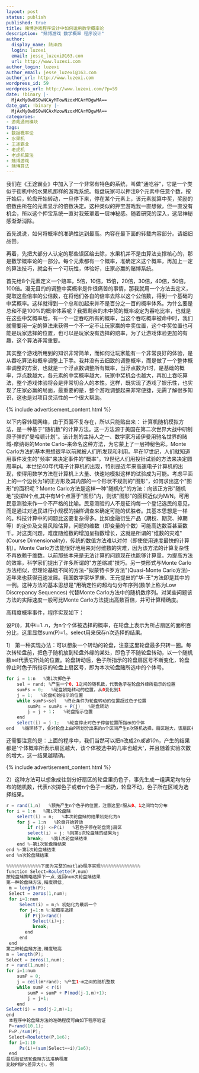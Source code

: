 ```yaml
---
layout: post
status: publish
published: true
title: 赌博游戏程序设计中如何运用数学概率论
description: "赌博游戏 数学概率 程序设计"
author:
  display_name: 陆泽西
  login: luzexi
  email: jesse_luzexi@163.com
  url: http://www.luzexi.com
author_login: luzexi
author_email: jesse_luzexi@163.com
author_url: http://www.luzexi.com
wordpress_id: 59
wordpress_url: http://www.luzexi.com/?p=59
date: !binary |-
  MjAxMy0wOS0wNCAyMTowNzoxMCArMDgwMA==
date_gmt: !binary |-
  MjAxMy0wOS0wNCAxMzowNzoxMCArMDgwMA==
categories:
- 游戏通用模块
tags:
- 数据概率论
- 水果机
- 王途霸业
- 老虎机
- 老虎机算法
- 赌博游戏
- 赌博算法
---
```

我们在《王途霸业》中加入了一个非常有特色的系统，叫做"通吃谷"，它是一个类似于街机中的水果机那样的游戏系统。每盘玩家可以押注8个元素中任意个数，按开始后，轮盘开始转动，一旦停下来，停在某个元素上，该元素就算中奖，奖励的倍数由所在的元素显示的倍数决定。这种类似的押宝游戏我一直想做，但一直没有机会，所以这个押宝系统一直对我笼罩着一层神秘感。随着研究的深入，这层神秘感渐渐消除。

首先说说，如何将概率的准确性达到最高。内容在最下面的转载内容部分。请细细品尝。

再着，先把大部分人认定的那些误区给去除，水果机并不是由算法支撑核心的，那是数学概率论的一部分。每个元素都有一个概率，准确定义这个概率，再加上一定的算法技巧，就会有一个可玩性，体验好，庄家必赢的赌博系统。

首先给8个元素定义一个赔率，5倍，10倍，15倍，20倍，30倍，40倍，50倍，100倍。漫无目的的调整中奖概率是件很痛苦的事情，那我就用一个方法去定义，提取这些倍率的公倍数，在将他们各自的倍率去除以这个公倍数，得到一个基础的中奖概率。这样就得到一个总和加起来并不是百分之一百的概率体系。为什么要是总和不是100%的概率体系呢？我把剩余的未中奖的概率设定为吞吃比率，也就是在这些中奖概率后，有一个一定吞吃所有的概率，当这个吞吃概率被命中时，我们就需要用一定的算法来获得一个不一定不让玩家赢的中奖位置，这个中奖位置也可能是玩家选择的位置，也可以是玩家没有选择的赔率，为了让游戏体验更加的有趣，这个算法非常重要。

其实整个游戏所用到的知识非常简单，而如何让玩家能有一个非常良好的体验，是从吞吃算法和概率调整上下手。我并没有去细致的调整概率，而是做了一个整体概率调整的方案，也就是一个浮点数调整所有概率，当浮点数为1时，是基础的概率，浮点数越大，各元素的中奖概率越大，玩家中奖机会也越大，再加上吞吃算法，整个游戏体验将会是非常切合人的本性。这样，既实现了游戏了娱乐性，也实现了庄家必赢的局面，最重要的是，整个游戏调整起来非常便捷，无需了解很多知识，这也是对项目灵活性的一个很大帮助。

{% include advertisement_content.html %}

以下内容转载网络，由于页面不复存在，所以只能贴出来：
计算机随机模拟方法，是一种基于"随机数"的计算方法。这一方法源于美国在第二次世界大战中研制原子弹的"曼哈顿计划"。该计划的主持人之一、数学家冯诺伊曼用驰名世界的赌城-摩纳哥的Monte Carlo-来命名这种方法，为它蒙上了一层神秘色彩。Monte Carlo方法的基本思想很早以前就被人们所发现和利用。早在17世纪，人们就知道用事件发生的"频率"来决定事件的"概率"。19世纪人们用投针试验的方法来决定圆周率pi。本世纪40年代电子计算机的出现，特别是近年来高速电子计算机的出现，使得用数学方法在计算机上大量、快速地模拟这样的试验成为可能。考虑平面上的一个边长为1的正方形及其内部的一个形状不规则的"图形"，如何求出这个"图形"的面积呢？Monte Carlo方法是这样一种"随机化"的方法：向该正方形"随机地"投掷N个点,其中有M个点落于"图形"内，则该"图形"的面积近似为M/N。可用民意测验来作一个不严格的比喻。民意测验的人不是征询每一个登记选民的意见，而是通过对选民进行小规模的抽样调查来确定可能的优胜者。其基本思想是一样的。科技计算中的问题比这要复杂得多。比如金融衍生产品（期权、期货、掉期等）的定价及交易风险估算，问题的维数（即变量的个数）可能高达数百甚至数千。对这类问题，难度随维数的增加呈指数增长，这就是所谓的"维数的灾难"(Course Dimensionality)，传统的数值方法难以对付（即使使用速度最快的计算机）。Monte Carlo方法能很好地用来对付维数的灾难，因为该方法的计算复杂性不再依赖于维数。以前那些本来是无法计算的问题现在也能够计算量。为提高方法的效率，科学家们提出了许多所谓的"方差缩减"技巧。另一类形式与Monte Carlo方法相似，但理论基础不同的方法-"拟蒙特卡罗方法"(Quasi-Monte Carlo方法)-近年来也获得迅速发展。我国数学家华罗庚、王元提出的"华-王"方法即是其中的一例。这种方法的基本思想是"用确定性的超均匀分布序列(数学上称为Low Discrepancy Sequences)
代替Monte Carlo方法中的随机数序列。对某些问题该方法的实际速度一般可比Monte Carlo方法提出高数百倍，并可计算精确度。
 
高精度概率事件，程序实现如下：


设P(i)，其中i=1..n，为n个个体被选择的概率，在轮盘上表示为所占扇区的面积百分比，这里显然sum(P)=1。select用来保存n次选择的结果。

1） 第一种实现办法：可以想象一个转动的轮盘，注意这里轮盘最多只转一圈。每次转轮盘前，把色子随机放到轮盘外缘的某处，即色子不随轮盘转动，以一个随机数sel代表它所处的位置。轮盘转动后，色子所指示的轮盘扇区号不断变化，轮盘停止时色子所指示的轮盘上扇区号，即为本次轮盘赌所选中的个体号。

``` java
for i = 1:n   %第i次掷色子
    sel = rand; %产生一个0、1之间的随机数，代表色子在轮盘外缘所指示的位置
    sumPs = 0;   %轮盘初始转动的位置，从0变化到1
    j = 1;   %轮盘初始指示的位置
    while sumPs<sel   %终止条件为轮盘转动的位置超过色子位置
        sumPs = sumPs + P(j)   %轮盘转动
        j = j + 1；   %轮盘指示位置
    end
    select(i) = j-1;   %轮盘停止时色子停留位置所指示的个体
end   %循环终了，会对轮盘上由P所划分出来的n个区间产生n次随机选择，扇区越大，该扇区被选中的几率也越大
```

还需要注意的是：上面的程序中，我们当然可以把n改成2*n或者10*n，产生的结果都是'个体概率所表示扇区越大，该个体被选中的几率也越大'，并且随着实验次数的增大，这一结果越精确。

{% include advertisement_content.html %}

2）这种方法可以想象成往划分好扇区的轮盘里扔色子，事先生成一组满足均匀分布的随机数，代表n次掷色子或者n个色子一起扔，轮盘不动，色子所在区域为选择结果。


``` java
r = rand(1,n)   %预先产生n个色子的位置，注意这里r服从0、1之间均匀分布
for i = 1:n   %第i次轮盘赌
    select(i) = n;   %本次轮盘赌的结果初始化为n
    for j = 1:n   %轮盘开始转动
        if r(j) <=P(i)   %若色子停在轮盘第j扇区
        select(i) = j; %则第i次轮盘赌的结果为j
        break;   %第i次轮盘赌结束
    end %~第i次轮盘赌结束
end %~第i次轮盘赌结束
end %n次轮盘赌结束
```

``` java
%%%%%%%%%%%%%下面为完整的matlab程序实现%%%%%%%%%%%%%%%
function Select=Roulette(P,num)
按轮盘赌策略选择下一点,返回num次轮盘赌结果
第一种轮盘赌方法,精度很低,
 m = length(P);
 Select = zeros(1,num);
 for i=1:num
     Select(i) = m;% 初始化为最后一个
     for j=1:m %:按概率选择
       if P(j)>rand()
          Select(i)=j;
          break;
       end
     end
 end
第二种轮盘赌方法,精度较高
m = length(P);
Select = zeros(1,num);
r = rand(1,num);
for i=1:num
    sumP = 0;
    j = ceil(m*rand); %产生1~m之间的随机整数
    while sumP < r(i)
        sumP = sumP + P(mod(j-1,m)+1);
        j = j+1;
    end
Select(i) = mod(j-2,m)+1;
end
 本程序中轮盘赌方法的准确程度可由如下程序验证
 P=rand(10,1);
 P=P./sum(P);
 Select=Roulette(P,1e6);
 for i=1:10
     Ps(i)=(sum(Select==i)/1e6);
 end
最后验证该轮盘赌方法准确程度
比较P和Ps差异大小，例
```

